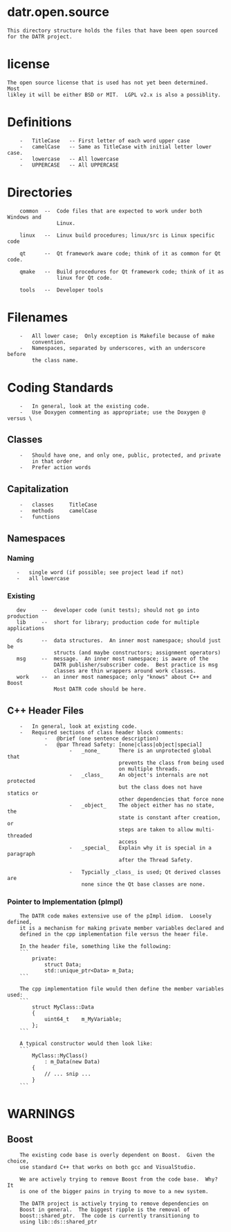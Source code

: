 # datr.open.source

    This directory structure holds the files that have been open sourced
    for the DATR project.

# license
    
    The open source license that is used has not yet been determined.  Most
    likley it will be either BSD or MIT.  LGPL v2.x is also a possiblity.

#   Definitions
        -   TitleCase   -- First letter of each word upper case
        -   camelCase   -- Same as TitleCase with initial letter lower case.
        -   lowercase   -- All lowercase
        -   UPPERCASE   -- All UPPERCASE

#   Directories
        common  --  Code files that are expected to work under both Windows and
                    Linux.

        linux   --  Linux build procedures; linux/src is Linux specific code

        qt      --  Qt framework aware code; think of it as common for Qt code.

        qmake   --  Build procedures for Qt framework code; think of it as
                    linux for Qt code.
    
        tools   --  Developer tools

#   Filenames
        -   All lower case;  Only exception is Makefile because of make 
            convention.
        -   Namespaces, separated by underscores, with an underscore before
            the class name.
       
#   Coding Standards
        -   In general, look at the existing code.
        -   Use Doxygen commenting as appropriate; use the Doxygen @ versus \

##  Classes
        -   Should have one, and only one, public, protected, and private
            in that order
        -   Prefer action words 

##  Capitalization
        -   classes     TitleCase
        -   methods     camelCase
        -   functions   

##  Namespaces
### Naming
       -   single word (if possible; see project lead if not)
       -   all lowercase 

### Existing
       dev     --  developer code (unit tests); should not go into production
       lib     --  short for library; production code for multiple applications

       ds      --  data structures.  An inner most namespace; should just be
                   structs (and maybe constructors; assignment operators)
       msg     --  message.  An inner most namespace; is aware of the
                   DATR publisher/subscriber code.  Best practice is msg 
                   classes are thin wrappers around work classes.
       work    --  an inner most namespace; only "knows" about C++ and Boost
                   Most DATR code should be here.

##  C++ Header Files
        -   In general, look at existing code.
        -   Required sections of class header block comments:
                -   @brief (one sentence description)
                -   @par Thread Safety: [none|class|object|special]
                        -   _none_      There is an unprotected global that
                                        prevents the class from being used
                                        on multiple threads.
                        -   _class_     An object's internals are not protected
                                        but the class does not have statics or
                                        other dependencies that force none
                        -   _object_    The object either has no state, the 
                                        state is constant after creation, or
                                        steps are taken to allow multi-threaded
                                        access
                        -   _special_   Explain why it is special in a paragraph
                                        after the Thread Safety.

                        -   Typcially _class_ is used; Qt derived classes are
                            none since the Qt base classes are none.

### Pointer to Implementation (pImpl)
        The DATR code makes extensive use of the pImpl idiom.  Loosely defined,
        it is a mechanism for making private member variables declared and
        defined in the cpp implementation file versus the heaer file.

        In the header file, something like the following:
        ```
            private:
                struct Data;
                std::unique_ptr<Data> m_Data;
        ```

        The cpp implementation file would then define the member variables used:
        ```
            struct MyClass::Data
            {
                uint64_t    m_MyVariable;
            };
        ```

        A typical constructor would then look like:
        ```
            MyClass::MyClass()
                : m_Data(new Data)
            {
                // ... snip ...
            }
        ```

       
#   WARNINGS

##  Boost
        The existing code base is overly dependent on Boost.  Given the choice,
        use standard C++ that works on both gcc and VisualStudio.

        We are actively trying to remove Boost from the code base.  Why?  It
        is one of the bigger pains in trying to move to a new system.

        The DATR project is actively trying to remove dependencies on   
        Boost in general.  The biggest ripple is the removal of 
        boost::shared_ptr.  The code is currently transitioning to 
        using lib::ds::shared_ptr

